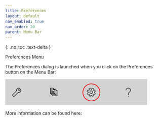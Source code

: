 ```yaml
---
title: Preferences
layout: default
nav_enabled: true
nav_order: 20
parent: Menu Bar
---
```

{: .no_toc .text-delta }

Preferences Menu

The Preferences dialog is launched when you click on the Preferences button on the Menu Bar:

![](../media/Prefences-CommandBar-Button.png)


More information can be found here:
